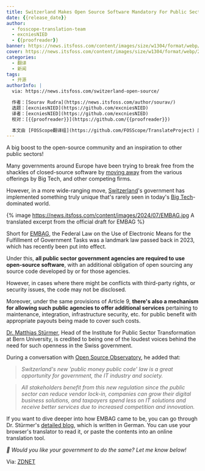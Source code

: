 ```yaml
---
title: Switzerland Makes Open Source Software Mandatory For Public Sector
date: {{release_date}}
author:
  - fosscope-translation-team
  - excniesNIED
  - {{proofreader}}
banner: https://news.itsfoss.com/content/images/size/w1304/format/webp/2024/07/switzerland-switches-to-opensource.png
cover: https://news.itsfoss.com/content/images/size/w1304/format/webp/2024/07/switzerland-switches-to-opensource.png
categories:
  - 翻译
  - 新闻
tags: 
  - 开源
authorInfo: |
  via: https://news.itsfoss.com/switzerland-open-source/

  作者：[Sourav Rudra](https://news.itsfoss.com/author/sourav/)
  选题：[excniesNIED](https://github.com/excniesNIED)
  译者：[excniesNIED](https://github.com/excniesNIED)
  校对：[{{proofreader}}](https://github.com/{{proofreader}})

  本文由 [FOSScope翻译组](https://github.com/FOSScope/TranslateProject) 原创编译，[开源观察](https://fosscope.com/) 荣誉推出
---
```


A big boost to the open-source community and an inspiration to other public sectors!

<!-- more -->

Many governments around Europe have been trying to break free from the shackles of closed-source software by [moving away](https://news.itsfoss.com/german-state-ditches-microsoft/) from the various offerings by Big Tech, and other competing firms.

However, in a more wide-ranging move, [Switzerland](https://en.wikipedia.org/wiki/Switzerland)'s government has implemented something truly unique that's rarely seen in today's [Big Tech](https://en.wikipedia.org/wiki/Big_Tech)-dominated world.

{% image https://news.itsfoss.com/content/images/2024/07/EMBAG.jpg A translated excerpt from the official draft for EMBAG %}

Short for [EMBAG](https://www.fedlex.admin.ch/eli/fga/2023/787/de), the Federal Law on the Use of Electronic Means for the Fulfillment of Government Tasks was a landmark law passed back in 2023, which has recently been put into effect.

Under this, **all public sector government agencies are required to use open-source software**, with an additional obligation of open sourcing any source code developed by or for those agencies.

However, in cases where there might be conflicts with third-party rights, or security issues, the code may not be disclosed.

Moreover, under the same provisions of Article 9, **there's also a mechanism for allowing such public agencies to offer additional services** pertaining to maintenance, integration, infrastructure security, etc. for public benefit with appropriate payouts being made to cover such costs.

[Dr. Matthias Stürmer](https://www.linkedin.com/in/matthiasstuermer/), Head of the Institute for Public Sector Transformation at Bern University, is credited to being one of the loudest voices behind the need for such openness in the Swiss government.

During a conversation with [Open Source Observatory](https://joinup.ec.europa.eu/collection/open-source-observatory-osor/news/new-open-source-law-switzerland), he added that:

> *Switzerland's new 'public money public code' law is a great opportunity for government, the IT industry and society.*

> *All stakeholders benefit from this new regulation since the public sector can reduce vendor lock-in, companies can grow their digital business solutions, and taxpayers spend less on IT solutions and receive better services due to increased competition and innovation.*

If you want to dive deeper into how EMBAG came to be, you can go through Dr. Stürmer's [detailed blog](https://www.ti8m.com/de/blog/open-source-gesetz-schweiz), which is written in German. You can use your browser's translator to read it, or paste the contents into an online translation tool.

*💬 Would you like your government to do the same? Let me know below!*

Via: [ZDNET](https://www.zdnet.com/article/switzerland-now-requires-all-government-software-to-be-open-source/)